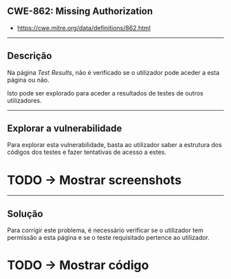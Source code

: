 ## CWE-862: Missing Authorization
- https://cwe.mitre.org/data/definitions/862.html

---
## Descrição

Na página *Test Results*, não é verificado se o utilizador pode aceder a esta página ou não.

Isto pode ser explorado para aceder a resultados de testes de outros utilizadores.

---
## Explorar a vulnerabilidade

Para explorar esta vulnerabilidade, basta ao utilizador saber a estrutura dos códigos dos testes e fazer tentativas de acesso a estes.

# TODO -> Mostrar screenshots

---
## Solução

Para corrigir este problema, é necessário verificar se o utilizador tem permissão a esta página e se o teste requisitado pertence ao utilizador.

# TODO -> Mostrar código
